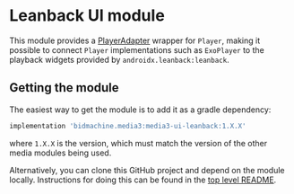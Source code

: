 # Leanback UI module

This module provides a [PlayerAdapter][] wrapper for `Player`, making it
possible to connect `Player` implementations such as `ExoPlayer` to the playback
widgets provided by `androidx.leanback:leanback`.

[PlayerAdapter]: https://developer.android.com/reference/android/support/v17/leanback/media/PlayerAdapter.html
[Leanback]: https://developer.android.com/reference/android/support/v17/leanback/package-summary.html

## Getting the module

The easiest way to get the module is to add it as a gradle dependency:

```gradle
implementation 'bidmachine.media3:media3-ui-leanback:1.X.X'
```

where `1.X.X` is the version, which must match the version of the other media
modules being used.

Alternatively, you can clone this GitHub project and depend on the module
locally. Instructions for doing this can be found in the [top level README][].

[top level README]: ../../README.md
